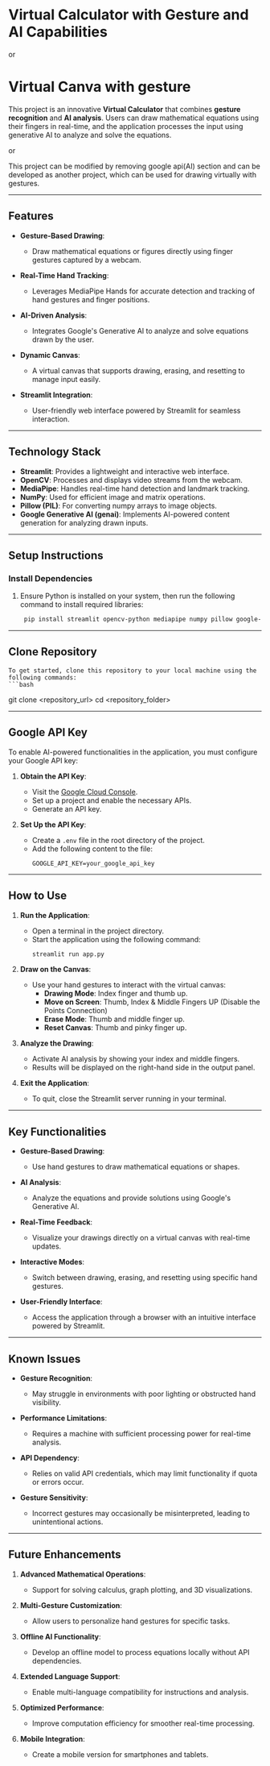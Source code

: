 # Virtual Calculator with Gesture and AI Capabilities
  or
# Virtual Canva with gesture

This project is an innovative **Virtual Calculator** that combines **gesture recognition** and **AI analysis**. Users can draw mathematical equations using their fingers in real-time, and the application processes the input using generative AI to analyze and solve the equations.  

or   

This project can be modified by removing google api(AI) section and can be developed as another project, which can be used for drawing virtually with gestures. 


---

## Features

- **Gesture-Based Drawing**:
  - Draw mathematical equations or figures directly using finger gestures captured by a webcam.
  
- **Real-Time Hand Tracking**:
  - Leverages MediaPipe Hands for accurate detection and tracking of hand gestures and finger positions.

- **AI-Driven Analysis**:
  - Integrates Google's Generative AI to analyze and solve equations drawn by the user.

- **Dynamic Canvas**:
  - A virtual canvas that supports drawing, erasing, and resetting to manage input easily.

- **Streamlit Integration**:
  - User-friendly web interface powered by Streamlit for seamless interaction.

---

## Technology Stack

- **Streamlit**: Provides a lightweight and interactive web interface.
- **OpenCV**: Processes and displays video streams from the webcam.
- **MediaPipe**: Handles real-time hand detection and landmark tracking.
- **NumPy**: Used for efficient image and matrix operations.
- **Pillow (PIL)**: For converting numpy arrays to image objects.
- **Google Generative AI (genai)**: Implements AI-powered content generation for analyzing drawn inputs.

---

## Setup Instructions

### Install Dependencies

1. Ensure Python is installed on your system, then run the following command to install required libraries:
    ```bash
     pip install streamlit opencv-python mediapipe numpy pillow google-generativeai streamlit-extras python-dotenv

---

## Clone Repository

    To get started, clone this repository to your local machine using the following commands:
    ```bash
git clone <repository_url>
cd <repository_folder>

---

## Google API Key

To enable AI-powered functionalities in the application, you must configure your Google API key:

1. **Obtain the API Key**:
   - Visit the [Google Cloud Console](https://console.cloud.google.com/).
   - Set up a project and enable the necessary APIs.
   - Generate an API key.

2. **Set Up the API Key**:
   - Create a `.env` file in the root directory of the project.
   - Add the following content to the file:
     ```
     GOOGLE_API_KEY=your_google_api_key
     ```

---

## How to Use

1. **Run the Application**:
   - Open a terminal in the project directory.
   - Start the application using the following command:
     ```bash
     streamlit run app.py
     ```

2. **Draw on the Canvas**:
   - Use your hand gestures to interact with the virtual canvas:
     - **Drawing Mode**: Index finger and thumb up.
     - **Move on Screen**: Thumb, Index & Middle Fingers UP (Disable the Points Connection)
     - **Erase Mode**: Thumb and middle finger up.
     - **Reset Canvas**: Thumb and pinky finger up.

3. **Analyze the Drawing**:
   - Activate AI analysis by showing your index and middle fingers.
   - Results will be displayed on the right-hand side in the output panel.

4. **Exit the Application**:
   - To quit, close the Streamlit server running in your terminal.

---

## Key Functionalities

- **Gesture-Based Drawing**:
  - Use hand gestures to draw mathematical equations or shapes.

- **AI Analysis**:
  - Analyze the equations and provide solutions using Google's Generative AI.

- **Real-Time Feedback**:
  - Visualize your drawings directly on a virtual canvas with real-time updates.

- **Interactive Modes**:
  - Switch between drawing, erasing, and resetting using specific hand gestures.

- **User-Friendly Interface**:
  - Access the application through a browser with an intuitive interface powered by Streamlit.

---

## Known Issues

- **Gesture Recognition**:
  - May struggle in environments with poor lighting or obstructed hand visibility.

- **Performance Limitations**:
  - Requires a machine with sufficient processing power for real-time analysis.

- **API Dependency**:
  - Relies on valid API credentials, which may limit functionality if quota or errors occur.

- **Gesture Sensitivity**:
  - Incorrect gestures may occasionally be misinterpreted, leading to unintentional actions.

---

## Future Enhancements

1. **Advanced Mathematical Operations**:
   - Support for solving calculus, graph plotting, and 3D visualizations.

2. **Multi-Gesture Customization**:
   - Allow users to personalize hand gestures for specific tasks.

3. **Offline AI Functionality**:
   - Develop an offline model to process equations locally without API dependencies.

4. **Extended Language Support**:
   - Enable multi-language compatibility for instructions and analysis.

5. **Optimized Performance**:
   - Improve computation efficiency for smoother real-time processing.

6. **Mobile Integration**:
   - Create a mobile version for smartphones and tablets.


